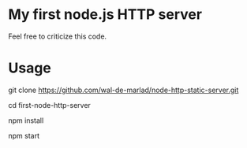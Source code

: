 # My first node.js HTTP server

Feel free to criticize this code.

# Usage
git clone https://github.com/wal-de-marlad/node-http-static-server.git

cd first-node-http-server

npm install

npm start
